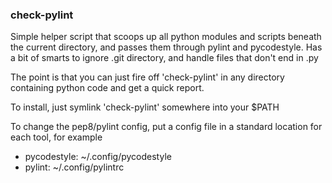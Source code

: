 ### check-pylint

Simple helper script that scoops up all python modules and scripts beneath
the current directory, and passes them through pylint and pycodestyle. Has
a bit of smarts to ignore .git directory, and handle files that don't end
in .py

The point is that you can just fire off 'check-pylint' in any directory
containing python code and get a quick report.

To install, just symlink 'check-pylint' somewhere into your $PATH

To change the pep8/pylint config, put a config file in a standard
location for each tool, for example

* pycodestyle: ~/.config/pycodestyle
* pylint: ~/.config/pylintrc
